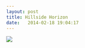 ```yaml
---
layout: post
title: Hillside Horizon
date:   2014-02-18 19:04:17
---
```


![](https://infinit.io/link/vokoiva8/R3zpzHH.jpg)
